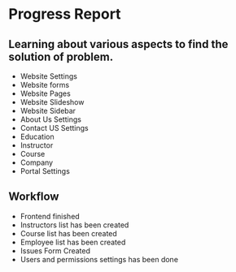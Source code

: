 # Progress Report


## Learning about various aspects to find the solution of problem.
- Website Settings 
- Website forms
- Website Pages
- Website Slideshow
- Website Sidebar
- About Us Settings
- Contact US Settings
- Education
- Instructor
- Course
- Company
- Portal Settings


## Workflow
- Frontend finished
- Instructors list has been created
- Course list has been created
- Employee list has been created
- Issues Form Created
- Users and permissions settings has been done






